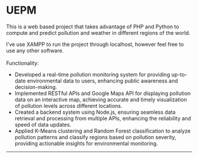 # UEPM
This is a web based project that takes advantage of PHP and Python to compute and predict pollution and weather in different regions of the world.<br />

I've use XAMPP to run the project through localhost, however feel free to use any other software.<br /><br />
Functionality:<br />
- Developed a real-time pollution monitoring system for providing up-to-date environmental data to users, enhancing public awareness and decision-making.
- Implemented RESTful APIs and Google Maps API for displaying pollution data on an interactive map, achieving accurate and timely visualization of pollution levels across different locations.
- Created a backend system using Node.js, ensuring seamless data retrieval and processing from multiple APIs, enhancing the reliability and speed of data updates.
- Applied K-Means clustering and Random Forest classification to analyze pollution patterns and classify regions based on pollution severity, providing actionable insights for environmental monitoring.
- - - - -
